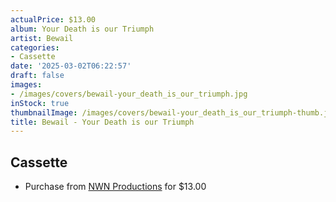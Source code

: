 ```yaml
---
actualPrice: $13.00
album: Your Death is our Triumph
artist: Bewail
categories:
- Cassette
date: '2025-03-02T06:22:57'
draft: false
images:
- /images/covers/bewail-your_death_is_our_triumph.jpg
inStock: true
thumbnailImage: /images/covers/bewail-your_death_is_our_triumph-thumb.jpg
title: Bewail - Your Death is our Triumph
---
```


## Cassette
* Purchase from [NWN Productions](http://shop.nwnprod.com/index.php?route=product/product&path=73&product_id=30691&sort=pd.name&order=ASC) for $13.00

